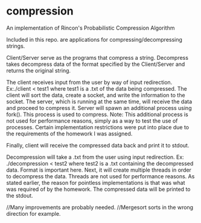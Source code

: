 # compression
An implementation of Rincon's Probabilistic Compression Algorithm

Included in this repo. are applications for compressing/decompressing strings.

Client/Server serve as the programs that compress a string.
Decompress takes decompress data of the format specified by the Client/Server and returns the original string.

The client receives input from the user by way of input redirection.
Ex:./client < test1
where test1 is a .txt of the data being compressed.
The client will sort the data, create a socket, and write the information to the socket.
The server, which is running at the same time, will receive the data and proceed to compress it.
Server will spawn an additional process using fork(). This process is used to compress.
Note: This additional process is not used for performance reasons, simply as a way to test the use of processes.
Certain implementation restrictions were put into place due to the requirements of the homework I was assigned.

Finally, client will receive the compressed data back and print it to stdout.

Decompression will take a .txt from the user using input redirection.
Ex: ./decompression < test2
where test2 is a .txt containing the decompressed data. Format is important here.
Next, it will create multiple threads in order to decompress the data. Threads are not used for performance reasons.
As stated earlier, the reason for pointless implementations is that was what was required of by the homework.
The compressed data will be printed to the stdout.

//Many improvements are probably needed.
//Mergesort sorts in the wrong direction for example.
